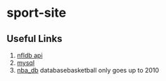 # sport-site

## Useful Links
1. [nfldb api](http://pdoc.burntsushi.net/nfldb)
2. [mysql](https://dev.mysql.com/doc/refman/5.7/en/creating-database.html)
3. [nba_db](http://databasebasketball.com/stats_download.htm) databasebasketball only goes up to 2010
